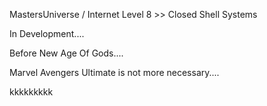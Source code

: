 MastersUniverse / Internet Level 8 >> Closed Shell Systems

In Development....

Before New Age Of Gods....

Marvel Avengers Ultimate is not more necessary.... 



kkkkkkkkk
